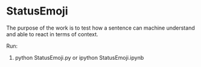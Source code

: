 # StatusEmoji
The purpose of the work is to test how a sentence can machine understand and able to react in terms of context.

Run:
1) python StatusEmoji.py or ipython StatusEmoji.ipynb
